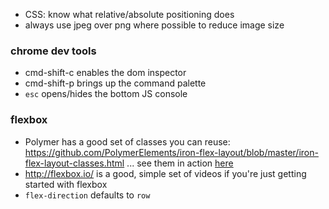 * CSS: know what relative/absolute positioning does
* always use jpeg over png where possible to reduce image size

### chrome dev tools
* cmd-shift-c enables the dom inspector
* cmd-shift-p brings up the command palette
* `esc` opens/hides the bottom JS console

### flexbox
* Polymer has a good set of classes you can reuse: https://github.com/PolymerElements/iron-flex-layout/blob/master/iron-flex-layout-classes.html ... see them in action [here](https://elements.polymer-project.org/guides/flex-layout)
* http://flexbox.io/ is a good, simple set of videos if you're just getting started with flexbox
* `flex-direction` defaults to `row`
